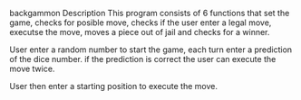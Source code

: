 backgammon
Description
  This program consists of 6 functions that set the game, checks for posible move, checks if the user enter a legal move,
executse the move, moves a piece out of jail and checks for a winner.

User enter a random number to start the game, each turn enter a prediction of the dice number. if the prediction is correct the user 
can execute the move twice. 

User then enter a starting position to execute the move. 
